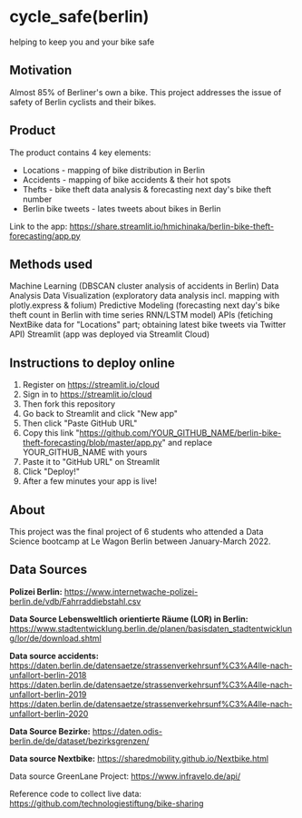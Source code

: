 # cycle_safe(berlin)

helping to keep you and your bike safe


## Motivation

Almost 85% of Berliner's own a bike. This project addresses the issue of safety of Berlin cyclists and their bikes.


## Product

The product contains 4 key elements:
- Locations - mapping of bike distribution in Berlin
- Accidents - mapping of bike accidents & their hot spots 
- Thefts - bike theft data analysis & forecasting next day's bike theft number
- Berlin bike tweets - lates tweets about bikes in Berlin

Link to the app: https://share.streamlit.io/hmichinaka/berlin-bike-theft-forecasting/app.py

## Methods used

Machine Learning (DBSCAN cluster analysis of accidents in Berlin)
Data Analysis
Data Visualization (exploratory data analysis incl. mapping with plotly.express & folium) 
Predictive Modeling (forecasting next day's bike theft count in Berlin with time series RNN/LSTM model)
APIs (fetiching NextBike data for "Locations" part; obtaining latest bike tweets via Twitter API)
Streamlit (app was deployed via Streamlit Cloud)


## Instructions to deploy online
1. Register on https://streamlit.io/cloud
2. Sign in to https://streamlit.io/cloud
3. Then fork this repository
4. Go back to Streamlit and click "New app"
5. Then click "Paste GitHub URL"
6. Copy this link "https://github.com/YOUR_GITHUB_NAME/berlin-bike-theft-forecasting/blob/master/app.py" and replace YOUR_GITHUB_NAME with yours
7. Paste it to "GitHub URL" on Streamlit
8. Click "Deploy!"
9. After a few minutes your app is live!

## About

This project was the final project of 6 students who attended a Data Science bootcamp at Le Wagon Berlin between January-March 2022.

## Data Sources

**Polizei Berlin:** https://www.internetwache-polizei-berlin.de/vdb/Fahrraddiebstahl.csv

**Data Source Lebensweltlich orientierte Räume (LOR) in Berlin:** https://www.stadtentwicklung.berlin.de/planen/basisdaten_stadtentwicklung/lor/de/download.shtml

**Data source accidents:**
https://daten.berlin.de/datensaetze/strassenverkehrsunf%C3%A4lle-nach-unfallort-berlin-2018
https://daten.berlin.de/datensaetze/strassenverkehrsunf%C3%A4lle-nach-unfallort-berlin-2019
https://daten.berlin.de/datensaetze/strassenverkehrsunf%C3%A4lle-nach-unfallort-berlin-2020

**Data Source Bezirke:** https://daten.odis-berlin.de/de/dataset/bezirksgrenzen/

**Data source Nextbike:** https://sharedmobility.github.io/Nextbike.html

Data source GreenLane Project: https://www.infravelo.de/api/

Reference code to collect live data: https://github.com/technologiestiftung/bike-sharing
